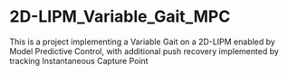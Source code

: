 # 2D-LIPM_Variable_Gait_MPC
This is a project implementing a Variable Gait on a 2D-LIPM enabled by Model Predictive Control, with additional push recovery implemented by tracking Instantaneous Capture Point
